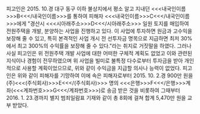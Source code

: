 피고인은 2015. 10.경 대구 동구 이하 불상지에서 평소 알고 지내던 <<<내국인이름>>>B<<</내국인이름>>>를 통하여 피해자 <<<내국인이름>>>C<<</내국인이름>>>에게 "경산시 <<<시아래주소>>>D<<</시아래주소>>> 일원 토지를 매입하여 전원주택을 개발, 분양하는 사업을 진행하고 있다. 이 사업에 투자하면 원금과 고수익을 보장해 줄 수 있고, 특히 본격적인 사업 개시 전 선투자금 명목으로 지급하면 최저 30%에서 최고 300%의 수익률을 보장해 줄 수 있다."라는 취지로 거짓말을 하였다.
그러나 사실 피고인은 위 전원주택 개발 사업에 대한 어떠한 구체적 계획도 없었고 이와 관련된 지식이나 경험이 전무하였으며 위 사업을 빌미로 불특정 다수로부터 투자금을 받아 개인적으로 사용할 계획이었으므로, 위와 같이 수익금을 지급할 의사나 능력이 없었다.
피고인은 위와 같이 피해자를 기망하여 이에 속은 피해자로부터 2015. 10. 2.경 900만 원을 (주)<<<(주식회사)>>>E<<</(주식회사)>>> 명의 <<<은행>>>F<<</은행>>>계좌(<<<계좌번호>>>G<<</계좌번호>>>)로 송금 받은 것을 비롯하여 그때부터 2016. 1. 23.경까지 별지 범죄일람표 기재와 같이 총 8회에 걸쳐 합계 5,470만 원을 교부 받았다.